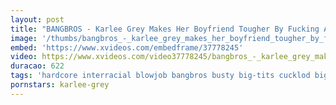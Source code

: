 ```yaml
---
layout: post
title: "BANGBROS - Karlee Grey Makes Her Boyfriend Tougher By Fucking A Black Guy"
image: '/thumbs/bangbros_-_karlee_grey_makes_her_boyfriend_tougher_by_fucking_a_black_guy.jpg'
embed: 'https://www.xvideos.com/embedframe/37778245'
video: https://www.xvideos.com/video37778245/bangbros_-_karlee_grey_makes_her_boyfriend_tougher_by_fucking_a_black_guy
duracao: 622
tags: 'hardcore interracial blowjob bangbros busty big-tits cucklod big-cock big-dick cuck big-boobs monstersofcock moc big-black-cock big-black-dick bang-bros monsters-of-cock karlee-grey home-invader mc15934'
pornstars: karlee-grey
---
```

